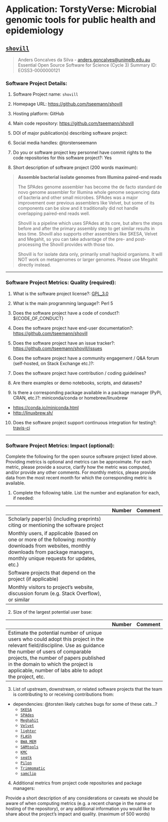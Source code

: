 # Application: TorstyVerse: Microbial genomic tools for public health and epidemiology

## [`shovill`]( https://github.com/tseemann/shovill )

> Anders Goncalves da Silva - anders.goncalves@unimelb.edu.au Essential Open Source Software for Science (Cycle 3)
Summary
> ID: EOSS3-0000000121

### Software Project Details:

1. Software Project name: `shovill`

2. Homepage URL: https://github.com/tseemann/shovill

3. Hosting platform: GitHub

4. Main code repository: https://github.com/tseemann/shovill

5. DOI of major publication(s) describing software project:

6. Social media handles: @torstenseemann

7. Do you or software project key personnel have commit rights to the code repositories for this software project?: Yes

8. Short description of software project (200 words maximum):

> **Assemble bacterial isolate genomes from Illumina paired-end reads**
>
> The SPAdes genome assembler has become the de facto standard de novo genome assembler for Illumina whole genome sequencing data of bacteria and other small microbes. SPAdes was a major improvement over previous assemblers like Velvet, but some of its components can be slow and it traditionally did not handle overlapping paired-end reads well.
>
> Shovill is a pipeline which uses SPAdes at its core, but alters the steps before and after the primary assembly step to get similar results in less time. Shovill also supports other assemblers like SKESA, Velvet and Megahit, so you can take advantage of the pre- and post-processing the Shovill provides with those too.
>
> Shovill is for isolate data only, primarily small haploid organisms. It will NOT work on metagenomes or larger genomes. Please use Megahit directly instead.

---

### Software Project Metrics: Quality (required):


1. What is the software project license?: [GPL_3.0]( https://raw.githubusercontent.com/tseemann/shovill/master/LICENSE )

2. What is the main programming language?: Perl 5

3. Does the software project have a code of conduct?: ${CODE_OF_CONDUCT}

4. Does the software project have end-user documentation?: https://github.com/tseemann/shovill

5. Does the software project have an issue tracker?: https://github.com/tseemann/shovill/issues

6. Does the software project have a community engagement / Q&A forum (self-hosted, on Stack Exchange etc.)?:

7. Does the software project have contribution / coding guidelines?

8. Are there examples or demo notebooks, scripts, and datasets?

9. Is there a corresponding package available in a package manager (PyPi, CRAN, etc.)?: miniconda/conda or homebrew/linuxbrew
  - https://conda.io/miniconda.html
  - http://linuxbrew.sh/

10. Does the software project support continuous integration for testing?: [travis-ci](https://travis-ci.org/tseemann/shovill)


---

### Software Project Metrics: Impact (optional):

Complete the following for the open source software project listed above. Providing metrics is optional and metrics can be approximate. For each metric, please provide a source, clarify how the metric was computed, and/or provide any other comments. For monthly metrics, please provide data from the most recent month for which the corresponding metric is available.

1. Complete the following table. List the number and explanation for each, if needed:

|                   | Number  | Comment |
| :--               | :--     | :--     |
| Scholarly paper(s) (including preprints) citing or mentioning the software project |  |  |
| Monthly users, if applicable (based on one or more of the following: monthly downloads from websites, monthly downloads from package managers, monthly unique requests for updates, etc.) |  |  |
| Software projects that depend on the project (if applicable) |  |  |
| Monthly visitors to project’s website, discussion forum (e.g. Stack Overflow), or similar |  |  |


2. Size of the largest potential user base:

|                   | Number  | Comment |
| :--               | :--     | :--     |
| Estimate the potential number of unique users who could adopt this project in the relevant field/discipline. Use as guidance the number of users of comparable projects, the number of papers published in the domain to which the project is applicable, number of labs able to adopt the project, etc. |  |  |

3. List of upstream, downstream, or related software projects that the team is contributing to or receiving contributions from:

- dependencies: @torsten likely catches bugs for some of these cats...?
  - [`SKESA`](https://github.com/ncbi/SKESA)
  - [`SPAdes`](http://cab.spbu.ru/software/spades/)
  - [`Meghahit`](https://github.com/voutcn/megahit)
  - [`Velvet`](https://github.com/dzerbino/velvet)
  - [`lighter`](https://github.com/mourisl/Lighter/releases)
  - [`FLASh`](https://ccb.jhu.edu/software/FLASH/)
  - [`BWA MEM`](https://sourceforge.net/projects/bio-bwa/files/)
  - [`SAMtools`](http://www.htslib.org/)
  - [`KMC`](http://sun.aei.polsl.pl/REFRESH/index.php?page=projects&project=kmc&subpage=about)
  - [`seqtk`](https://github.com/lh3/seqtk/releases)
  - [`Pilon`](https://github.com/broadinstitute/pilon/releases/)
  - [`Trimmomatic`](https://github.com/timflutre/trimmomatic)
  - [`samclip`](https://github.com/tseemann/samclip/releases)

4. Additional metrics from project code repositories and package managers:

Provide a short description of any considerations or caveats we should be aware of when computing metrics (e.g. a recent change in the name or hosting of the repository), or any additional information you would like to share about the project’s impact and quality. (maximum of 500 words)
